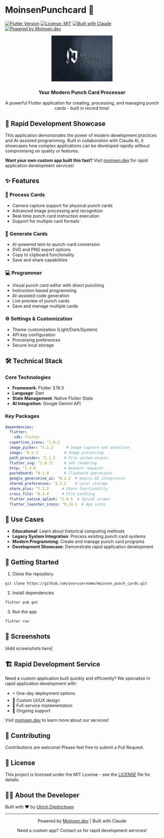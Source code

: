 # MoinsenPunchcard 🎴

[![Flutter Version](https://img.shields.io/badge/Flutter-3.19.3-blue.svg)](https://flutter.dev)
[![License: MIT](https://img.shields.io/badge/License-MIT-yellow.svg)](https://opensource.org/licenses/MIT)
[![Built with Claude](https://img.shields.io/badge/Built%20with-Claude-purple.svg)](https://anthropic.com)
[![Powered by Moinsen.dev](https://img.shields.io/badge/Powered%20by-Moinsen.dev-orange.svg)](https://moinsen.dev)

<div align="center">
  <img src="assets/moinsen.png" alt="MoinsenPunchcard Logo" width="200"/>
  <h3>Your Modern Punch Card Processor</h3>
  <p>A powerful Flutter application for creating, processing, and managing punch cards - built in record time!</p>
</div>

## 🚀 Rapid Development Showcase

This application demonstrates the power of modern development practices and AI-assisted programming. Built in collaboration with Claude AI, it showcases how complex applications can be developed rapidly without compromising on quality or features.

**Want your own custom app built this fast?** Visit [moinsen.dev](https://moinsen.dev) for rapid application development services!

## ✨ Features

### 📸 Process Cards
- Camera capture support for physical punch cards
- Advanced image processing and recognition
- Real-time punch card instruction execution
- Support for multiple card formats

### 🎨 Generate Cards
- AI-powered text-to-punch-card conversion
- SVG and PNG export options
- Copy to clipboard functionality
- Save and share capabilities

### 💻 Programmer
- Visual punch card editor with direct punching
- Instruction-based programming
- AI-assisted code generation
- Live preview of punch cards
- Save and manage multiple cards

### ⚙️ Settings & Customization
- Theme customization (Light/Dark/System)
- API key configuration
- Processing preferences
- Secure local storage

## 🛠️ Technical Stack

### Core Technologies
- **Framework**: Flutter 3.19.3
- **Language**: Dart
- **State Management**: Native Flutter State
- **AI Integration**: Google Gemini API

### Key Packages
```yaml
dependencies:
  flutter:
    sdk: flutter
  cupertino_icons: ^1.0.2
  image_picker: ^1.1.2      # Image capture and selection
  image: ^4.5.3            # Image processing
  path_provider: ^2.1.5    # File system access
  flutter_svg: ^2.0.17     # SVG rendering
  http: ^1.3.0             # Network requests
  pasteboard: ^0.2.0       # Clipboard operations
  google_generative_ai: ^0.2.2  # Gemini AI integration
  shared_preferences: ^2.2.2    # Local storage
  share_plus: ^7.2.2      # Share functionality
  cross_file: ^0.3.4      # File handling
  flutter_native_splash: ^2.4.5  # Splash screen
  flutter_launcher_icons: ^0.13.1  # App icons
```

## 🎯 Use Cases

- **Educational**: Learn about historical computing methods
- **Legacy System Integration**: Process existing punch card systems
- **Modern Programming**: Create and manage punch card programs
- **Development Showcase**: Demonstrate rapid application development

## 🚀 Getting Started

1. Clone the repository
```bash
git clone https://github.com/yourusername/moinsen_punch_cards.git
```

2. Install dependencies
```bash
flutter pub get
```

3. Run the app
```bash
flutter run
```

## 📱 Screenshots

[Add screenshots here]

## 🏗️ Rapid Development Service

Need a custom application built quickly and efficiently? We specialize in rapid application development with:

- ⚡ One-day deployment options
- 🎨 Custom UI/UX design
- 🔧 Full-service implementation
- 🤝 Ongoing support

Visit [moinsen.dev](https://moinsen.dev) to learn more about our services!

## 🤝 Contributing

Contributions are welcome! Please feel free to submit a Pull Request.

## 📄 License

This project is licensed under the MIT License - see the [LICENSE](LICENSE) file for details.

## 👨‍💻 About the Developer

Built with ❤️ by [Ulrich Diedrichsen](https://moinsen.dev)

---

<div align="center">
  <p>Powered by <a href="https://moinsen.dev">Moinsen.dev</a> | Built with Claude</p>
  <p>Need a custom app? Contact us for rapid development services!</p>
</div>
